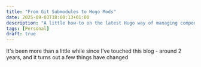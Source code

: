 ```yaml
---
title: "From Git Submodules to Hugo Mods"
date: 2025-09-03T18:00:13+01:00
description: "A little how-to on the latest Hugo way of managing components of your site"
tags: [Personal]
draft: true
---
```


It's been more than a little while since I've touched this blog - around 2 years, and it turns out a few things have changed 